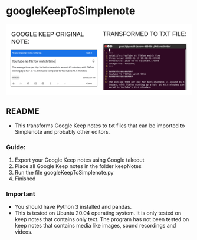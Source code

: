 # googleKeepToSimplenote

![googlekeeptotxtimgnote](googlekeeptotxtnote.png)
## README
* This transforms Google Keep notes to txt files
that can be imported to Simplenote and probably other editors.

### Guide:
1. Export your Google Keep notes using Google takeout
2. Place all Google Keep notes in the folder keepNotes
3. Run the file googleKeepToSimplenote.py
4. Finished 

### Important
* You should have Python 3 installed and pandas.
* This is tested on Ubuntu 20.04 operating system. It is only tested on keep notes that contains only text. The program has not been tested on keep notes that contains media like images, sound recordings and videos.
